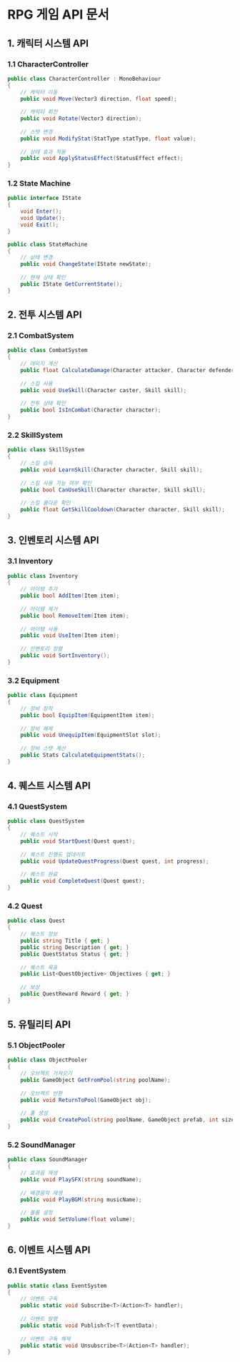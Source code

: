 # RPG 게임 API 문서

## 1. 캐릭터 시스템 API

### 1.1 CharacterController
```csharp
public class CharacterController : MonoBehaviour
{
    // 캐릭터 이동
    public void Move(Vector3 direction, float speed);
    
    // 캐릭터 회전
    public void Rotate(Vector3 direction);
    
    // 스탯 변경
    public void ModifyStat(StatType statType, float value);
    
    // 상태 효과 적용
    public void ApplyStatusEffect(StatusEffect effect);
}
```

### 1.2 State Machine
```csharp
public interface IState
{
    void Enter();
    void Update();
    void Exit();
}

public class StateMachine
{
    // 상태 변경
    public void ChangeState(IState newState);
    
    // 현재 상태 확인
    public IState GetCurrentState();
}
```

## 2. 전투 시스템 API

### 2.1 CombatSystem
```csharp
public class CombatSystem
{
    // 데미지 계산
    public float CalculateDamage(Character attacker, Character defender);
    
    // 스킬 사용
    public void UseSkill(Character caster, Skill skill);
    
    // 전투 상태 확인
    public bool IsInCombat(Character character);
}
```

### 2.2 SkillSystem
```csharp
public class SkillSystem
{
    // 스킬 습득
    public void LearnSkill(Character character, Skill skill);
    
    // 스킬 사용 가능 여부 확인
    public bool CanUseSkill(Character character, Skill skill);
    
    // 스킬 쿨다운 확인
    public float GetSkillCooldown(Character character, Skill skill);
}
```

## 3. 인벤토리 시스템 API

### 3.1 Inventory
```csharp
public class Inventory
{
    // 아이템 추가
    public bool AddItem(Item item);
    
    // 아이템 제거
    public bool RemoveItem(Item item);
    
    // 아이템 사용
    public void UseItem(Item item);
    
    // 인벤토리 정렬
    public void SortInventory();
}
```

### 3.2 Equipment
```csharp
public class Equipment
{
    // 장비 장착
    public bool EquipItem(EquipmentItem item);
    
    // 장비 해제
    public void UnequipItem(EquipmentSlot slot);
    
    // 장비 스탯 계산
    public Stats CalculateEquipmentStats();
}
```

## 4. 퀘스트 시스템 API

### 4.1 QuestSystem
```csharp
public class QuestSystem
{
    // 퀘스트 시작
    public void StartQuest(Quest quest);
    
    // 퀘스트 진행도 업데이트
    public void UpdateQuestProgress(Quest quest, int progress);
    
    // 퀘스트 완료
    public void CompleteQuest(Quest quest);
}
```

### 4.2 Quest
```csharp
public class Quest
{
    // 퀘스트 정보
    public string Title { get; }
    public string Description { get; }
    public QuestStatus Status { get; }
    
    // 퀘스트 목표
    public List<QuestObjective> Objectives { get; }
    
    // 보상
    public QuestReward Reward { get; }
}
```

## 5. 유틸리티 API

### 5.1 ObjectPooler
```csharp
public class ObjectPooler
{
    // 오브젝트 가져오기
    public GameObject GetFromPool(string poolName);
    
    // 오브젝트 반환
    public void ReturnToPool(GameObject obj);
    
    // 풀 생성
    public void CreatePool(string poolName, GameObject prefab, int size);
}
```

### 5.2 SoundManager
```csharp
public class SoundManager
{
    // 효과음 재생
    public void PlaySFX(string soundName);
    
    // 배경음악 재생
    public void PlayBGM(string musicName);
    
    // 볼륨 설정
    public void SetVolume(float volume);
}
```

## 6. 이벤트 시스템 API

### 6.1 EventSystem
```csharp
public static class EventSystem
{
    // 이벤트 구독
    public static void Subscribe<T>(Action<T> handler);
    
    // 이벤트 발행
    public static void Publish<T>(T eventData);
    
    // 이벤트 구독 해제
    public static void Unsubscribe<T>(Action<T> handler);
}
``` 